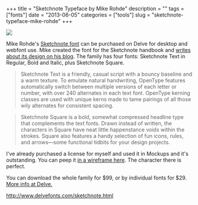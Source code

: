 +++
title = "Sketchnote Typeface by Mike Rohde"
description = ""
tags = ["fonts"]
date = "2013-06-05"
categories = ["tools"]
slug = "sketchnote-typeface-mike-rohde"
+++


<div class="tool-screenshot mb1"><a href="http://www.delvefonts.com/sketchnote.html"><img id="bluga-thumbnail-2687" class="bluga-thumbnail custom" src="//konigi.com/media/bluga/
wt522fb4720ef9f_custom.jpg"/></a></div><p>Mike Rohde's <a href="http://www.delvefonts.com/sketchnote.html">Sketchnote font</a> can be purchased on Delve for desktop and webfont use. Mike created the font for the Sketchnote handbook and <a href="http://rohdesign.com/weblog/2013/5/29/the-sketchnote-typeface.html">writes about its design on his blog</a>. The family has four fonts: Sketchnote Text in Reg­ular, Bold and Italic, plus Sketchnote Square.</p>

<p><blockquote>Sketchnote Text is a friendly, casual script with a bouncy baseline and a warm texture. To emulate natural hand­writing, OpenType features auto­matically switch be­tween multiple versions of each letter or number, with over 240 alter­nates in each text font. OpenType kerning classes are used with unique kerns made to tame pairings of all those wily alter­nates for con­sistent spacing.</blockquote></p>

<p><blockquote>Sketchnote Square is a bold, somewhat com­pressed head­line type that complements the text fonts. Drawn in­stead of written, the characters in Square have neat little hap­pen­stance voids within the strokes. Square also fea­tures a handy selection of fun icons, rules, and arrows—some functional tidbits for your design projects.</blockquote></p>

<p>I've already purchased a license for myself and used it in Mockups and it's outstanding. You can peep it <a href="http://f.cl.ly/items/1q310l1o280X110o1Q40/Sketchnote_Font.png" class="group">in a wireframe here</a>. The character there is perfect.</p>

<p>You can download the whole family for $99, or by individual fonts for $29. <a href="http://www.delvefonts.com/sketchnote.html">More info at Delve.</a></p>

  
<p><a href="http://www.delvefonts.com/sketchnote.html">http://www.delvefonts.com/sketchnote.html</a></p>
      
